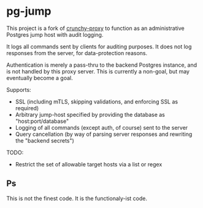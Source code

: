 # pg-jump

This project is a fork of [crunchy-proxy](https://github.com/CrunchyData/crunchy-proxy)
to function as an administrative Postgres jump host with audit logging.

It logs all commands sent by clients for auditing purposes. It does not log
responses from the server, for data-protection reasons.

Authentication is merely a pass-thru to the backend Postgres instance, and is
not handled by this proxy server. This is currently a non-goal, but may
eventually become a goal.

Supports:
* SSL (including mTLS, skipping validations, and enforcing SSL as required)
* Arbitrary jump-host specified by providing the database as "host:port/database"
* Logging of all commands (except auth, of course) sent to the server
* Query cancellation (by way of parsing server responses and rewriting the "backend secrets")

TODO:
* Restrict the set of allowable target hosts via a list or regex

## Ps

This is not the finest code. It is the functionaly-ist code.
